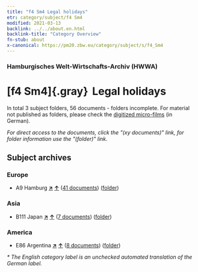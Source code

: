 ```yaml
---
title: "f4 Sm4 Legal holidays"
etr: category/subject/f4 Sm4
modified: 2021-03-13
backlink: ../../about.en.html
backlink-title: "Category Overview"
fn-stub: about
x-canonical: https://pm20.zbw.eu/category/subject/s/f4_Sm4
---
```


### Hamburgisches Welt-Wirtschafts-Archiv (HWWA)
# [f4 Sm4]{.gray}&#8201; Legal holidays&#160; 





In total 3 subject folders, 56 documents - folders incomplete.
For material not published as folders, please check the [digitized micro-films](/film/h1_sh.de.html) (in German).

_For direct access to the documents, click the "(xy documents)" link, for folder information use the "(folder)" link._

## Subject archives



### Europe

- A9 Hamburg [**&nearr;**](../../../geo/i/140905/about.en.html "Hamburg (all folders)") [**&uarr;**](../../../geo/about.en.html#A9 "Country category system") (<a href="https://pm20.zbw.eu/dfgview/sh/140905,144361" title="about: Hamburg : Legal holidays" target="_blank">41 documents</a>) ([folder](../../../../folder/sh/1409xx/140905/1443xx/144361/about.en.html))

### Asia

- B111 Japan [**&nearr;**](../../../geo/i/141272/about.en.html "Japan (all folders)") [**&uarr;**](../../../geo/about.en.html#B111 "Country category system") (<a href="https://pm20.zbw.eu/dfgview/sh/141272,144361" title="about: Japan : Legal holidays" target="_blank">7 documents</a>) ([folder](../../../../folder/sh/1412xx/141272/1443xx/144361/about.en.html))

### America

- E86 Argentina [**&nearr;**](../../../geo/i/141692/about.en.html "Argentina (all folders)") [**&uarr;**](../../../geo/about.en.html#E86 "Country category system") (<a href="https://pm20.zbw.eu/dfgview/sh/141692,144361" title="about: Argentina : Legal holidays" target="_blank">8 documents</a>) ([folder](../../../../folder/sh/1416xx/141692/1443xx/144361/about.en.html))


_* The English category label is an unchecked automated translation of the German label._

